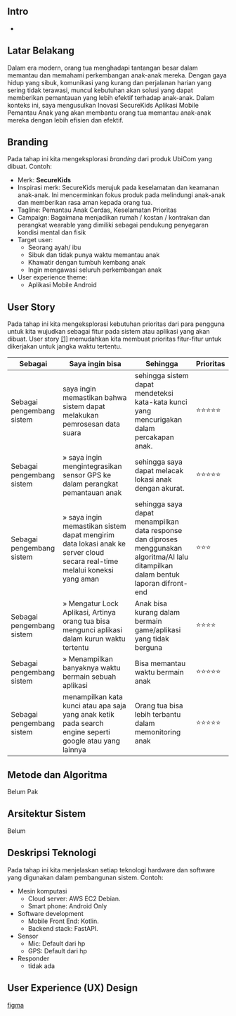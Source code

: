 
## Intro 
- 

## Latar Belakang 
Dalam era modern, orang tua menghadapi tantangan besar dalam memantau dan memahami perkembangan anak-anak mereka. Dengan gaya hidup yang sibuk, komunikasi yang kurang dan perjalanan harian yang sering tidak terawasi, muncul kebutuhan akan solusi yang dapat memberikan pemantauan yang lebih efektif terhadap anak-anak. Dalam konteks ini, saya mengusulkan Inovasi SecureKids Aplikasi Mobile Pemantau Anak yang akan membantu orang tua memantau anak-anak mereka dengan lebih efisien dan efektif.

## Branding 
Pada tahap ini kita mengeksplorasi *branding* dari produk UbiCom yang dibuat. Contoh:
- Merk: **SecureKids** 
- Inspirasi merk: SecureKids merujuk pada keselamatan dan keamanan anak-anak. Ini mencerminkan fokus produk pada melindungi anak-anak dan memberikan rasa aman kepada orang tua.
- Tagline: Pemantau Anak Cerdas, Keselamatan Prioritas
- Campaign: Bagaimana menjadikan rumah / kostan / kontrakan dan perangkat wearable yang dimiliki sebagai pendukung penyegaran kondisi mental dan fisik
- Target user:
  - Seorang ayah/ ibu
  - Sibuk dan tidak punya waktu memantau anak
  - Khawatir dengan tumbuh kembang anak
  - Ingin mengawasi seluruh perkembangan anak
- User experience theme:
  - Aplikasi Mobile Android

## User Story
Pada tahap ini kita mengeksplorasi kebutuhan prioritas dari para pengguna untuk kita wujudkan sebagai fitur pada sistem atau aplikasi yang akan dibuat.
User story [[1]](https://www.mountaingoatsoftware.com/agile/user-stories) memudahkan kita membuat prioritas fitur-fitur untuk dikerjakan untuk jangka waktu tertentu.

|Sebagai|Saya ingin bisa|Sehingga|Prioritas
|---|---|---|---|
|Sebagai pengembang sistem|saya ingin memastikan bahwa sistem dapat melakukan pemrosesan data suara|sehingga sistem dapat mendeteksi kata-kata kunci yang mencurigakan dalam percakapan anak.|⭐⭐⭐⭐⭐|
|Sebagai pengembang sistem|&raquo; saya ingin mengintegrasikan sensor GPS ke dalam perangkat pemantauan anak |sehingga saya dapat melacak lokasi anak dengan akurat.|⭐⭐⭐⭐⭐|
|Sebagai pengembang sistem|&raquo; saya ingin memastikan sistem dapat mengirim data lokasi anak ke server cloud secara real-time melalui koneksi yang aman|sehingga saya dapat menampilkan data response dan diproses menggunakan algoritma/AI lalu ditampilkan dalam bentuk laporan difront-end|⭐⭐⭐|
|Sebagai pengembang sistem|&raquo; Mengatur Lock Aplikasi, Artinya orang tua bisa mengunci aplikasi dalam kurun waktu tertentu |Anak bisa kurang dalam bermain game/aplikasi yang tidak berguna|⭐⭐⭐⭐|
|Sebagai pengembang sistem|&raquo; Menampilkan banyaknya waktu bermain sebuah aplikasi |Bisa memantau waktu bermain anak|⭐⭐⭐⭐⭐|
|Sebagai pengembang sistem|menampilkan kata kunci atau apa saja yang anak ketik pada search engine seperti google atau yang lainnya |Orang tua  bisa lebih terbantu dalam memonitoring anak|⭐⭐⭐⭐⭐|

## Metode dan Algoritma 
Belum Pak

## Arsitektur Sistem 
Belum
## Deskripsi Teknologi 
Pada tahap ini kita menjelaskan setiap teknologi hardware dan software yang digunakan dalam pembangunan sistem. Contoh:
- Mesin komputasi
  - Cloud server: AWS EC2 Debian.
  - Smart phone: Android Only
- Software development
  - Mobile Front End: Kotlin.
  - Backend stack: FastAPI.
- Sensor 
  - Mic: Default dari hp
  - GPS: Default dari hp
- Responder 
  - tidak ada

## User Experience (UX) Design 
[figma](https://www.figma.com/file/25X3nEDWY43rm7T8f03P2c/Untitled?type=design&node-id=0%3A1&mode=design&t=tARznfszltsGoiyb-1)
